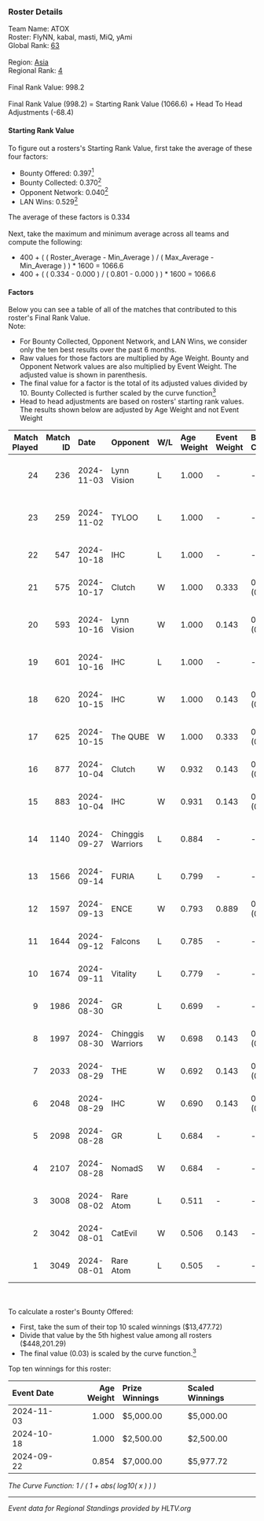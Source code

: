 ### Roster Details<br />
Team Name: ATOX<br />
Roster: FlyNN, kabal, masti, MiQ, yAmi<br />
Global Rank: [63](../../standings_global_2024_11_13.md)<br />
<br />
Region: [Asia]( ../../standings_asia_2024_11_13.md)<br />
Regional Rank: [4]( ../../standings_asia_2024_11_13.md)<br />
<br />
Final Rank Value:  998.2<br />
<br />
Final Rank Value (998.2) = Starting Rank Value (1066.6) + Head To Head Adjustments (-68.4)<br />

#### Starting Rank Value<br />
To figure out a rosters's Starting Rank Value, first take the average of these four factors:<br />
- Bounty Offered: 0.397[<sup>1</sup>](#table2)
- Bounty Collected: 0.370[<sup>2</sup>](#table1)
- Opponent Network: 0.040[<sup>2</sup>](#table1)
- LAN Wins: 0.529[<sup>2</sup>](#table1)

The average of these factors is 0.334<br />
<br />
Next, take the maximum and minimum average across all teams and compute the following:<br />
- 400 + ( ( Roster_Average - Min_Average ) / ( Max_Average - Min_Average ) ) * 1600 = 1066.6
- 400 + ( ( 0.334 - 0.000 ) / ( 0.801 - 0.000 ) ) * 1600 = 1066.6


#### Factors<br />
Below you can see a table of all of the matches that contributed to this roster's Final Rank Value.<br />
Note:<br />

- For Bounty Collected, Opponent Network, and LAN Wins, we consider only the ten best results over the past 6 months.
- Raw values for those factors are multiplied by Age Weight. Bounty and Opponent Network values are also multiplied by Event Weight. The adjusted value is shown in parenthesis.
- The final value for a factor is the total of its adjusted values divided by 10. Bounty Collected is further scaled by the curve function[<sup>3</sup>](#curveFunction)
- Head to head adjustments are based on rosters' starting rank values. The results shown below are adjusted by Age Weight and not Event Weight
<span id="table1"></span><br />


| Match Played | Match ID | Date       | Opponent          | W/L | Age Weight | Event Weight | Bounty Collected | Opponent Network | LAN Wins  | H2H Adj. | Roster                               |
| -: | -: | :- | :- | :- | :- | :- | :- | :- | :- | -: | :- |
|           24 |      236 | 2024-11-03 | Lynn Vision       | L   | 1.000      | -            | -                | -                | -         |   -15.36 | FlyNN, kabal, masti, MiQ, yAmi       |
|           23 |      259 | 2024-11-02 | TYLOO             | L   | 1.000      | -            | -                | -                | -         |   -15.94 | FlyNN, kabal, masti, MiQ, yAmi       |
|           22 |      547 | 2024-10-18 | IHC               | L   | 1.000      | -            | -                | -                | -         |   -17.06 | cool4st, kabal, MiQ, sk0R, yAmi      |
|           21 |      575 | 2024-10-17 | Clutch            | W   | 1.000      | 0.333        | 0.000 (0.000)    | 0.103 (0.034)    | 1 (1.000) |     2.78 | cool4st, kabal, MiQ, sk0R, yAmi      |
|           20 |      593 | 2024-10-16 | Lynn Vision       | W   | 1.000      | 0.143        | 0.035 (0.005)    | 0.265 (0.038)    | 0 (0.000) |    14.31 | FlyNN, kabal, masti, MiQ, yAmi       |
|           19 |      601 | 2024-10-16 | IHC               | L   | 1.000      | -            | -                | -                | -         |   -18.11 | cool4st, kabal, MiQ, sk0R, yAmi      |
|           18 |      620 | 2024-10-15 | IHC               | W   | 1.000      | 0.143        | 0.027 (0.004)    | 0.301 (0.043)    | 0 (0.000) |    13.18 | FlyNN, kabal, masti, MiQ, yAmi       |
|           17 |      625 | 2024-10-15 | The QUBE          | W   | 1.000      | 0.333        | 0.000 (0.000)    | -                | 1 (1.000) |     0.88 | cool4st, kabal, MiQ, sk0R, yAmi      |
|           16 |      877 | 2024-10-04 | Clutch            | W   | 0.932      | 0.143        | 0.000 (0.000)    | 0.103 (0.014)    | 1 (0.932) |     2.76 | cool4st, dobu, kabal, MiQ, yAmi      |
|           15 |      883 | 2024-10-04 | IHC               | W   | 0.931      | 0.143        | 0.027 (0.004)    | 0.301 (0.040)    | 1 (0.931) |    13.38 | cool4st, dobu, kabal, MiQ, yAmi      |
|           14 |     1140 | 2024-09-27 | Chinggis Warriors | L   | 0.884      | -            | -                | -                | -         |   -21.91 | dobu, FlyNN, kabal, MiQ, yAmi        |
|           13 |     1566 | 2024-09-14 | FURIA             | L   | 0.799      | -            | -                | -                | -         |    -1.28 | Annihilation, dobu, kabal, MiQ, yAmi |
|           12 |     1597 | 2024-09-13 | ENCE              | W   | 0.793      | 0.889        | 0.258 (0.182)    | 0.250 (0.177)    | 1 (0.793) |    19.31 | Annihilation, dobu, kabal, MiQ, yAmi |
|           11 |     1644 | 2024-09-12 | Falcons           | L   | 0.785      | -            | -                | -                | -         |    -4.47 | Annihilation, dobu, kabal, MiQ, yAmi |
|           10 |     1674 | 2024-09-11 | Vitality          | L   | 0.779      | -            | -                | -                | -         |    -0.20 | Annihilation, dobu, kabal, MiQ, yAmi |
|            9 |     1986 | 2024-08-30 | GR                | L   | 0.699      | -            | -                | -                | -         |   -18.34 | Annihilation, dobu, kabal, MiQ, yAmi |
|            8 |     1997 | 2024-08-30 | Chinggis Warriors | W   | 0.698      | 0.143        | 0.005 (0.000)    | 0.108 (0.011)    | 0 (0.000) |     4.33 | Annihilation, dobu, kabal, MiQ, yAmi |
|            7 |     2033 | 2024-08-29 | THE               | W   | 0.692      | 0.143        | 0.000 (0.000)    | 0.071 (0.007)    | 0 (0.000) |     1.28 | Annihilation, dobu, kabal, MiQ, yAmi |
|            6 |     2048 | 2024-08-29 | IHC               | W   | 0.690      | 0.143        | 0.027 (0.003)    | 0.301 (0.030)    | 0 (0.000) |     9.67 | Annihilation, dobu, kabal, MiQ, yAmi |
|            5 |     2098 | 2024-08-28 | GR                | L   | 0.684      | -            | -                | -                | -         |   -18.51 | Annihilation, dobu, kabal, MiQ, yAmi |
|            4 |     2107 | 2024-08-28 | NomadS            | W   | 0.684      | -            | -                | -                | -         |     1.04 | Annihilation, dobu, kabal, MiQ, yAmi |
|            3 |     3008 | 2024-08-02 | Rare Atom         | L   | 0.511      | -            | -                | -                | -         |   -10.57 | Annihilation, dobu, kabal, MiQ, yAmi |
|            2 |     3042 | 2024-08-01 | CatEvil           | W   | 0.506      | 0.143        | -                | 0.116 (0.008)    | -         |     1.09 | Annihilation, dobu, kabal, MiQ, yAmi |
|            1 |     3049 | 2024-08-01 | Rare Atom         | L   | 0.505      | -            | -                | -                | -         |   -10.71 | Annihilation, dobu, kabal, MiQ, yAmi |

<br />
<span id="table2"></span><br />
To calculate a roster's Bounty Offered:<br />

- First, take the sum of their top 10 scaled winnings ($13,477.72)
- Divide that value by the 5th highest value among all rosters ($448,201.29)
- The final value (0.03) is scaled by the curve function.[<sup>3</sup>](#curveFunction)

Top ten winnings for this roster:<br />

| Event Date | Age Weight | Prize Winnings | Scaled Winnings |
| :- | -: | :- | :- |
| 2024-11-03 |      1.000 | $5,000.00      | $5,000.00       |
| 2024-10-18 |      1.000 | $2,500.00      | $2,500.00       |
| 2024-09-22 |      0.854 | $7,000.00      | $5,977.72       |


<span id="curveFunction"></span>_The Curve Function: 1 / ( 1 + abs( log10( x ) ) )_<br />

---
_Event data for Regional Standings provided by HLTV.org_<br />
